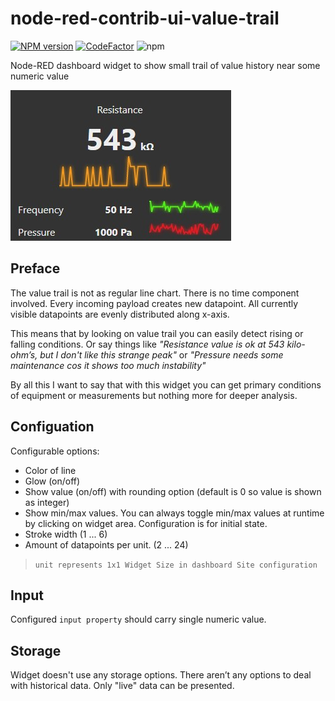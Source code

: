# node-red-contrib-ui-value-trail



[![NPM version][npm-image]][npm-url]
[![CodeFactor](https://www.codefactor.io/repository/github/hotnipi/node-red-contrib-ui-value-trail/badge)](https://www.codefactor.io/repository/github/hotnipi/node-red-contrib-ui-value-trail)
![npm](https://img.shields.io/npm/dm/node-red-contrib-ui-value-trail)

[npm-image]: http://img.shields.io/npm/v/node-red-contrib-ui-value-trail.svg
[npm-url]: https://npmjs.org/package/node-red-contrib-ui-value-trail
Node-RED dashboard widget to show small trail of value history near some numeric value

![Node-RED dashboard widget node-red-contrib-ui-value-trail](images/node-red-contrib-ui-value-trail.jpg)

## Preface
The value trail is not as regular line chart. There is no time component involved. Every incoming payload creates new datapoint. All currently visible datapoints are evenly distributed along x-axis.

This means that by looking on value trail you can easily detect rising or falling conditions. Or say things like *"Resistance value is ok at 543 kilo-ohm’s, but I don't like this strange peak"* or *"Pressure needs some maintenance cos it shows too much instability"*

By all this I want to say that with this widget you can get primary conditions of equipment or measurements but nothing more for deeper analysis.


## Configuation
Configurable options:
* Color of line
* Glow (on/off)
* Show value (on/off) with rounding option (default is 0 so value is shown as integer)
* Show min/max values. You can always toggle min/max values at runtime by clicking on widget area. Configuration is for initial state.
* Stroke width (1 ... 6)
* Amount of datapoints per unit. (2 ... 24)
> `unit represents 1x1 Widget Size in dashboard Site configuration` 
 
## Input
Configured `input property` should carry single numeric value. 
 
## Storage
Widget doesn't use any storage options. There aren’t any options to deal with historical data. Only "live" data can be presented.
